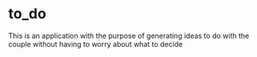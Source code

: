 # to_do
This is an application with the purpose of generating ideas to do with the couple without having to worry about what to decide
